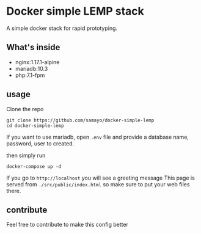 # Docker simple LEMP stack

A simple docker stack for rapid prototyping.

## What's inside

- nginx:1.17.1-alpine
- mariadb:10.3
- php:7.1-fpm

## usage
Clone the repo
```
git clone https://github.com/samayo/docker-simple-lemp
cd docker-simple-lemp
```
If you want to use mariadb, open `.env` file and provide a database name, password, user to created.

then simply run
```
docker-compose up -d
```

If you go to `http://localhost`  you will see a greeting message
This page is served from `./src/public/index.html` so make sure to put your web files there.

## contribute

Feel free to contribute to make this config better